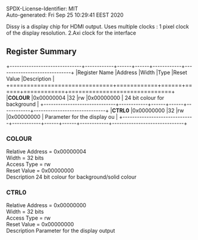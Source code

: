 SPDX-License-Identifier: MIT  
Auto-generated: Fri Sep 25 10:29:41 EEST 2020  

Dissy is a display chip for HDMI output.
Uses multiple clocks :
1 pixel clock of the display resolution.
2.Axi clock for the interface 
    

## Register Summary  

+------------------------------+------------+------+------+------------+------------------------------+
|Register Name                 |Address     |Width |Type  |Reset Value |Description                   |
+==============================+============+======+======+============+==============================+
|**COLOUR**                    |0x00000004  |32    |rw    |0x00000000  | 24 bit colour for background |
+------------------------------+------------+------+------+------------+------------------------------+
|**CTRL0**                     |0x00000000  |32    |rw    |0x00000000  | Parameter for the display ou |
+------------------------------+------------+------+------+------------+------------------------------+

### COLOUR  

Relative Address = 0x00000004  
Width = 32 bits  
Access Type = rw  
Reset Value = 0x00000000  
Description 24 bit colour for background/solid colour  


### CTRL0  

Relative Address = 0x00000000  
Width = 32 bits  
Access Type = rw  
Reset Value = 0x00000000  
Description Parameter for the display output  

